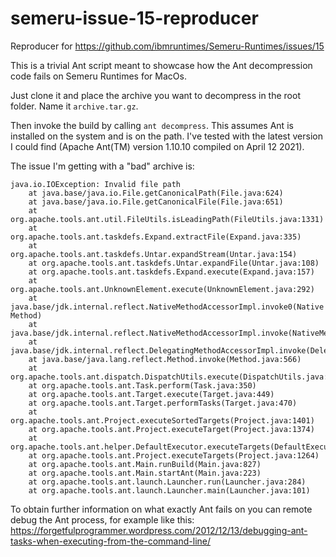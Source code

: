# semeru-issue-15-reproducer
Reproducer for https://github.com/ibmruntimes/Semeru-Runtimes/issues/15

This is a trivial Ant script meant to showcase how the Ant decompression code fails on Semeru Runtimes for MacOs.

Just clone it and place the archive you want to decompress in the root folder. Name it `archive.tar.gz`.

Then invoke the build by calling `ant decompress`. This assumes Ant is installed on the system and is on the path. 
I've tested with the latest version I could find (Apache Ant(TM) version 1.10.10 compiled on April 12 2021).

The issue I'm getting with a "bad" archive is:

```
java.io.IOException: Invalid file path
	at java.base/java.io.File.getCanonicalPath(File.java:624)
	at java.base/java.io.File.getCanonicalFile(File.java:651)
	at org.apache.tools.ant.util.FileUtils.isLeadingPath(FileUtils.java:1331)
	at org.apache.tools.ant.taskdefs.Expand.extractFile(Expand.java:335)
	at org.apache.tools.ant.taskdefs.Untar.expandStream(Untar.java:154)
	at org.apache.tools.ant.taskdefs.Untar.expandFile(Untar.java:108)
	at org.apache.tools.ant.taskdefs.Expand.execute(Expand.java:157)
	at org.apache.tools.ant.UnknownElement.execute(UnknownElement.java:292)
	at java.base/jdk.internal.reflect.NativeMethodAccessorImpl.invoke0(Native Method)
	at java.base/jdk.internal.reflect.NativeMethodAccessorImpl.invoke(NativeMethodAccessorImpl.java:62)
	at java.base/jdk.internal.reflect.DelegatingMethodAccessorImpl.invoke(DelegatingMethodAccessorImpl.java:43)
	at java.base/java.lang.reflect.Method.invoke(Method.java:566)
	at org.apache.tools.ant.dispatch.DispatchUtils.execute(DispatchUtils.java:99)
	at org.apache.tools.ant.Task.perform(Task.java:350)
	at org.apache.tools.ant.Target.execute(Target.java:449)
	at org.apache.tools.ant.Target.performTasks(Target.java:470)
	at org.apache.tools.ant.Project.executeSortedTargets(Project.java:1401)
	at org.apache.tools.ant.Project.executeTarget(Project.java:1374)
	at org.apache.tools.ant.helper.DefaultExecutor.executeTargets(DefaultExecutor.java:41)
	at org.apache.tools.ant.Project.executeTargets(Project.java:1264)
	at org.apache.tools.ant.Main.runBuild(Main.java:827)
	at org.apache.tools.ant.Main.startAnt(Main.java:223)
	at org.apache.tools.ant.launch.Launcher.run(Launcher.java:284)
	at org.apache.tools.ant.launch.Launcher.main(Launcher.java:101)
```

To obtain further information on what exactly Ant fails on you can remote debug the Ant process, for example like this: https://forgetfulprogrammer.wordpress.com/2012/12/13/debugging-ant-tasks-when-executing-from-the-command-line/
